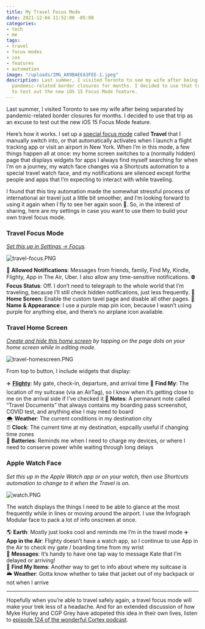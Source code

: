```yaml
---
title: My Travel Focus Mode
date: 2021-12-04 11:52:00 -05:00
categories:
- tech
- me
tags:
- travel
- focus modes
- ios
- features
- automation
image: "/uploads/IMG_A89BAEEA3FEE-1.jpeg"
description: Last summer, I visited Toronto to see my wife after being separated by
  pandemic-related border closures for months. I decided to use that trip as an excuse
  to test out the new iOS 15 Focus Mode feature.
---
```


Last summer, I visited Toronto to see my wife after being separated by pandemic-related border closures for months. I decided to use that trip as an excuse to test out the new iOS 15 Focus Mode feature.

Here’s how it works. I set up a [special focus mode](https://twitter.com/mb/status/1429069655629500416) called **Travel** that I manually switch into, or that automatically activates when I launch a flight tracking app or visit an airport in New York. When I’m in this mode, a few things happen all at once: my home screen switches to a (normally hidden) page that displays widgets for apps I always find myself searching for when I’m on a journey, my watch face changes via a Shortcuts automation to a special travel watch face, and my notifications are silenced except forthe people and apps that I’m expecting to interact with while traveling.

I found that this tiny automation made the somewhat stressful process of international air travel just a little bit smoother, and I’m looking forward to using it again when I fly to see her again soon 🤞. So, in the interest of sharing, here are my settings in case you want to use them to build your own travel focus mode.

### Travel Focus Mode
*[Set this up in Settings → Focus](https://support.apple.com/en-us/HT212608).*

![travel-focus.PNG](/uploads/travel-focus.PNG)

🔴 **Allowed Notifications**: Messages from friends, family, Find My, Kindle, Flighty, App in The Air, Uber. I also allow any time-sensitive notifications. 
⛔️ **Focus Status**: Off. I don’t need to telegraph to the whole world that I’m traveling, because I’ll still check hidden notifications, just less frequently. 
📱 **Home Screen**: Enable the custom tavel page and disable all other pages. 
📍 **Name & Appearance**: I use a purple map pin icon, because I wasn’t using purple for anything else, and there’s no airplane icon available. 

### Travel Home Screen
*[Create and hide this home screen](https://support.apple.com/en-me/HT211345) by tapping on the page dots on your home screen while in editing mode.*

![travel-homescreen.PNG](/uploads/travel-homescreen.PNG)

From top to button, I include widgets that display:

✈️ **[Flighty](https://www.flightyapp.com)**: My gate, check-in, departure, and arrival time 
🧳 **Find My**: The location of my suitcase (via an AirTag), so I know when it’s getting close to me on the arrival side if I’ve checked it 
📒 **Notes**: A permanant note called “Travel Documents” that always contains my boarding pass screenshot, COVID test, and anything else I may need to board  
🌨 **Weather**: The current conditions in my destination city  
⏰ **Clock**: The current time at my destination, espcailly useful if changing time zones  
🔋 **Batteries**: Reminds me when I need to charge my devices, or where I need to conserve power while waiting through long delays  

### Apple Watch Face
*Set this up in the Apple Watch app or on your watch, then use Shortcuts automation to change to it when the Travel is on.*

![watch.PNG](/uploads/watch.PNG)

The watch displays the things I need to be able to glance at the most frequently while in lines or moving around the airport. I use the Infograph Modular face to pack a lot of info onscreen at once.

🌎 **Earth**: Mostly just looks cool and reminds me I’m in the travel mode
✈️ **App in the Air**: Flighty doesn’t have a watch app, so I continue to use App in the Air to check my gate / boarding time from my wrist  
💬 **Messages**: It’s handy to have one tap way to message Kate that I’m delayed or arriving!  
🧳 **Find My Items**: Another way to get to info about where my suitcase is  
🌥 **Weather**: Gotta know whether to take that jacket out of my backpack or not when I arrive  

* * * 

Hopefully when you’re able to travel safely again, a travel focus mode will make your trek less of a headache. And for an extended discussion of how Myke Hurley and CGP Grey have adopeted this idea in their own lives, listen to [episode 124 of the wonderful Cortex podcast](https://www.relay.fm/cortex/124).